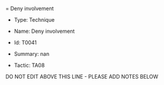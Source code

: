 = Deny involvement

* Type: Technique

* Name: Deny involvement

* Id: T0041

* Summary: nan

* Tactic: TA08

DO NOT EDIT ABOVE THIS LINE - PLEASE ADD NOTES BELOW
